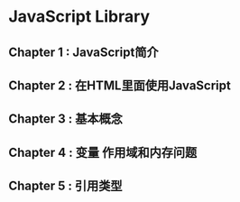 # JavaScript Library

## Chapter 1 : JavaScript简介
## Chapter 2 : 在HTML里面使用JavaScript
## Chapter 3 : 基本概念
## Chapter 4 : 变量 作用域和内存问题
## Chapter 5 : 引用类型